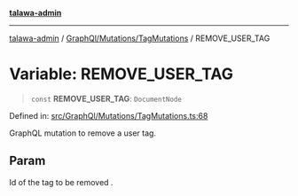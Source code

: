 [**talawa-admin**](../../../../README.md)

***

[talawa-admin](../../../../README.md) / [GraphQl/Mutations/TagMutations](../README.md) / REMOVE\_USER\_TAG

# Variable: REMOVE\_USER\_TAG

> `const` **REMOVE\_USER\_TAG**: `DocumentNode`

Defined in: [src/GraphQl/Mutations/TagMutations.ts:68](https://github.com/gautam-divyanshu/talawa-admin/blob/9fec1eef6a4674b14f6abe30e3be3844537d8dc2/src/GraphQl/Mutations/TagMutations.ts#L68)

GraphQL mutation to remove a user tag.

## Param

Id of the tag to be removed .
